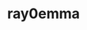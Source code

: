 ---
title: ray0emma
github: https://github.com/ray0emma
mode: dark
transition: 1s
score: 95.3
archetype:
- Cool Banner
- Minimalistic
- Editor’s Choice
---